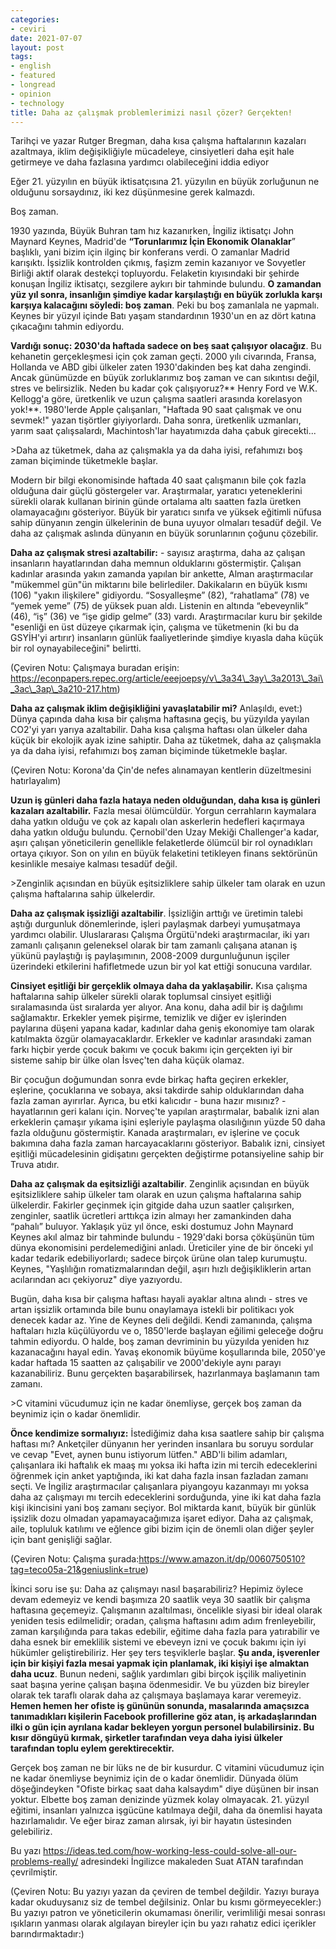 ```yaml
---
categories:
- ceviri
date: 2021-07-07
layout: post
tags:
- english
- featured
- longread
- opinion
- technology
title: Daha az çalışmak problemlerimizi nasıl çözer? Gerçekten!
---
```


Tarihçi ve yazar Rutger Bregman, daha kısa çalışma haftalarının kazaları azaltmaya, iklim değişikliğiyle mücadeleye, cinsiyetleri daha eşit hale getirmeye ve daha fazlasına yardımcı olabileceğini iddia ediyor

Eğer 21. yüzyılın en büyük iktisatçısına 21. yüzyılın en büyük zorluğunun ne olduğunu sorsaydınız, iki kez düşünmesine gerek kalmazdı.

Boş zaman.

1930 yazında, Büyük Buhran tam hız kazanırken, İngiliz iktisatçı John Maynard Keynes, Madrid'de **“Torunlarımız İçin Ekonomik Olanaklar**” başlıklı, yani bizim için ilginç bir konferans verdi. O zamanlar Madrid karışıktı. İşsizlik kontrolden çıkmış, faşizm zemin kazanıyor ve Sovyetler Birliği aktif olarak destekçi topluyordu. Felaketin kıyısındaki bir şehirde konuşan İngiliz iktisatçı, sezgilere aykırı bir tahminde bulundu. **O zamandan yüz yıl sonra, insanlığın şimdiye kadar karşılaştığı en büyük zorlukla karşı karşıya kalacağını söyledi: boş zaman**. Peki bu boş zamanlala ne yapmalı. Keynes bir yüzyıl içinde Batı yaşam standardının 1930'un en az dört katına çıkacağını tahmin ediyordu.

**Vardığı sonuç: 2030'da haftada sadece on beş saat çalışıyor olacağız**. Bu kehanetin gerçekleşmesi için çok zaman geçti. 2000 yılı civarında, Fransa, Hollanda ve ABD gibi ülkeler zaten 1930'dakinden beş kat daha zengindi. Ancak günümüzde en büyük zorluklarımız boş zaman ve can sıkıntısı değil, stres ve belirsizlik. Neden bu kadar çok çalışıyoruz?\*\* Henry Ford ve W.K. Kellogg'a göre, üretkenlik ve uzun çalışma saatleri arasında korelasyon yok!\*\*. 1980'lerde Apple çalışanları, "Haftada 90 saat çalışmak ve onu sevmek!" yazan tişörtler giyiyorlardı. Daha sonra, üretkenlik uzmanları, yarım saat çalışsalardı, Machintosh'lar hayatımızda daha çabuk girecekti...

\>Daha az tüketmek, daha az çalışmakla ya da daha iyisi, refahımızı boş zaman biçiminde tüketmekle başlar.

Modern bir bilgi ekonomisinde haftada 40 saat çalışmanın bile çok fazla olduğuna dair güçlü göstergeler var. Araştırmalar, yaratıcı yeteneklerini sürekli olarak kullanan birinin günde ortalama altı saatten fazla üretken olamayacağını gösteriyor. Büyük bir yaratıcı sınıfa ve yüksek eğitimli nüfusa sahip dünyanın zengin ülkelerinin de buna uyuyor olmaları tesadüf değil. Ve daha az çalışmak aslında dünyanın en büyük sorunlarının çoğunu çözebilir.

**Daha az çalışmak stresi azaltabilir:** - sayısız araştırma, daha az çalışan insanların hayatlarından daha memnun olduklarını göstermiştir. Çalışan kadınlar arasında yakın zamanda yapılan bir ankette, Alman araştırmacılar "mükemmel gün"ün miktarını bile belirlediler. Dakikaların en büyük kısmı (106) "yakın ilişkilere" gidiyordu. “Sosyalleşme” (82), “rahatlama” (78) ve “yemek yeme” (75) de yüksek puan aldı. Listenin en altında “ebeveynlik” (46), “iş” (36) ve “işe gidip gelme” (33) vardı. Araştırmacılar kuru bir şekilde "esenliği en üst düzeye çıkarmak için, çalışma ve tüketmenin (ki bu da GSYİH'yi artırır) insanların günlük faaliyetlerinde şimdiye kıyasla daha küçük bir rol oynayabileceğini" belirtti.

(Çeviren Notu: Çalışmaya buradan erişin: https://econpapers.repec.org/article/eeejoepsy/v\_3a34\_3ay\_3a2013\_3ai\_3ac\_3ap\_3a210-217.htm)

**Daha az çalışmak iklim değişikliğini yavaşlatabilir mi?** Anlaşıldı, evet:) Dünya çapında daha kısa bir çalışma haftasına geçiş, bu yüzyılda yayılan CO2'yi yarı yarıya azaltabilir. Daha kısa çalışma haftası olan ülkeler daha küçük bir ekolojik ayak izine sahiptir. Daha az tüketmek, daha az çalışmakla ya da daha iyisi, refahımızı boş zaman biçiminde tüketmekle başlar.

(Çeviren Notu: Korona'da Çin'de nefes alınamayan kentlerin düzeltmesini hatırlayalım)

**Uzun iş günleri daha fazla hataya neden olduğundan, daha kısa iş günleri kazaları azaltabilir.** Fazla mesai ölümcüldür. Yorgun cerrahların kaymalara daha yatkın olduğu ve çok az kapalı olan askerlerin hedefleri kaçırmaya daha yatkın olduğu bulundu. Çernobil'den Uzay Mekiği Challenger'a kadar, aşırı çalışan yöneticilerin genellikle felaketlerde ölümcül bir rol oynadıkları ortaya çıkıyor. Son on yılın en büyük felaketini tetikleyen finans sektörünün kesinlikle mesaiye kalması tesadüf değil.

\>Zenginlik açısından en büyük eşitsizliklere sahip ülkeler tam olarak en uzun çalışma haftalarına sahip ülkelerdir.

**Daha az çalışmak işsizliği azaltabilir**. İşsizliğin arttığı ve üretimin talebi aştığı durgunluk dönemlerinde, işleri paylaşmak darbeyi yumuşatmaya yardımcı olabilir. Uluslararası Çalışma Örgütü'ndeki araştırmacılar, iki yarı zamanlı çalışanın geleneksel olarak bir tam zamanlı çalışana atanan iş yükünü paylaştığı iş paylaşımının, 2008-2009 durgunluğunun işçiler üzerindeki etkilerini hafifletmede uzun bir yol kat ettiği sonucuna vardılar.

**Cinsiyet eşitliği bir gerçeklik olmaya daha da yaklaşabilir.** Kısa çalışma haftalarına sahip ülkeler sürekli olarak toplumsal cinsiyet eşitliği sıralamasında üst sıralarda yer alıyor. Ana konu, daha adil bir iş dağılımı sağlamaktır. Erkekler yemek pişirme, temizlik ve diğer ev işlerinden paylarına düşeni yapana kadar, kadınlar daha geniş ekonomiye tam olarak katılmakta özgür olamayacaklardır. Erkekler ve kadınlar arasındaki zaman farkı hiçbir yerde çocuk bakımı ve çocuk bakımı için gerçekten iyi bir sisteme sahip bir ülke olan İsveç'ten daha küçük olamaz.

Bir çocuğun doğumundan sonra evde birkaç hafta geçiren erkekler, eşlerine, çocuklarına ve sobaya, aksi takdirde sahip olduklarından daha fazla zaman ayırırlar. Ayrıca, bu etki kalıcıdır - buna hazır mısınız? - hayatlarının geri kalanı için. Norveç'te yapılan araştırmalar, babalık izni alan erkeklerin çamaşır yıkama işini eşleriyle paylaşma olasılığının yüzde 50 daha fazla olduğunu göstermiştir. Kanada araştırmaları, ev işlerine ve çocuk bakımına daha fazla zaman harcayacaklarını gösteriyor. Babalık izni, cinsiyet eşitliği mücadelesinin gidişatını gerçekten değiştirme potansiyeline sahip bir Truva atıdır.

**Daha az çalışmak da eşitsizliği azaltabilir**. Zenginlik açısından en büyük eşitsizliklere sahip ülkeler tam olarak en uzun çalışma haftalarına sahip ülkelerdir. Fakirler geçinmek için gitgide daha uzun saatler çalışırken, zenginler, saatlik ücretleri arttıkça izin almayı her zamankinden daha “pahalı” buluyor. Yaklaşık yüz yıl önce, eski dostumuz John Maynard Keynes akıl almaz bir tahminde bulundu - 1929'daki borsa çöküşünün tüm dünya ekonomisini perdelemediğini anladı. Üreticiler yine de bir önceki yıl kadar tedarik edebiliyorlardı; sadece birçok ürüne olan talep kurumuştu. Keynes, "Yaşlılığın romatizmalarından değil, aşırı hızlı değişikliklerin artan acılarından acı çekiyoruz" diye yazıyordu.

Bugün, daha kısa bir çalışma haftası hayali ayaklar altına alındı - stres ve artan işsizlik ortamında bile bunu onaylamaya istekli bir politikacı yok denecek kadar az. Yine de Keynes deli değildi. Kendi zamanında, çalışma haftaları hızla küçülüyordu ve o, 1850'lerde başlayan eğilimi geleceğe doğru tahmin ediyordu. O halde, boş zaman devriminin bu yüzyılda yeniden hız kazanacağını hayal edin. Yavaş ekonomik büyüme koşullarında bile, 2050'ye kadar haftada 15 saatten az çalışabilir ve 2000'dekiyle aynı parayı kazanabiliriz. Bunu gerçekten başarabilirsek, hazırlanmaya başlamanın tam zamanı.

\>C vitamini vücudumuz için ne kadar önemliyse, gerçek boş zaman da beynimiz için o kadar önemlidir.

**Önce kendimize sormalıyız:** İstediğimiz daha kısa saatlere sahip bir çalışma haftası mı? Anketçiler dünyanın her yerinden insanlara bu soruyu sordular ve cevap "Evet, aynen bunu istiyorum lütfen." ABD'li bilim adamları, çalışanlara iki haftalık ek maaş mı yoksa iki hafta izin mi tercih edeceklerini öğrenmek için anket yaptığında, iki kat daha fazla insan fazladan zamanı seçti. Ve İngiliz araştırmacılar çalışanlara piyangoyu kazanmayı mı yoksa daha az çalışmayı mı tercih edeceklerini sorduğunda, yine iki kat daha fazla kişi ikincisini yani boş zamanı seçiyor. Bol miktarda kanıt, büyük bir günlük işsizlik dozu olmadan yapamayacağımıza işaret ediyor. Daha az çalışmak, aile, topluluk katılımı ve eğlence gibi bizim için de önemli olan diğer şeyler için bant genişliği sağlar.

(Çeviren Notu: Çalışma şurada:https://www.amazon.it/dp/0060750510?tag=teco05a-21&geniuslink=true)

İkinci soru ise şu: Daha az çalışmayı nasıl başarabiliriz? Hepimiz öylece devam edemeyiz ve kendi başımıza 20 saatlik veya 30 saatlik bir çalışma haftasına geçemeyiz. Çalışmanın azaltılması, öncelikle siyasi bir ideal olarak yeniden tesis edilmelidir; oradan, çalışma haftasını adım adım frenleyebilir, zaman karşılığında para takas edebilir, eğitime daha fazla para yatırabilir ve daha esnek bir emeklilik sistemi ve ebeveyn izni ve çocuk bakımı için iyi hükümler geliştirebiliriz. Her şey ters teşviklerle başlar. **Şu anda, işverenler için bir kişiyi fazla mesai yapmak için planlamak, iki kişiyi işe almaktan daha ucuz**. Bunun nedeni, sağlık yardımları gibi birçok işçilik maliyetinin saat başına yerine çalışan başına ödenmesidir. Ve bu yüzden biz bireyler olarak tek taraflı olarak daha az çalışmaya başlamaya karar veremeyiz. **Hemen hemen her ofiste iş gününün sonunda, masalarında amaçsızca tanımadıkları kişilerin Facebook profillerine göz atan, iş arkadaşlarından ilki o gün için ayrılana kadar bekleyen yorgun personel bulabilirsiniz. Bu kısır döngüyü kırmak, şirketler tarafından veya daha iyisi ülkeler tarafından toplu eylem gerektirecektir.**

Gerçek boş zaman ne bir lüks ne de bir kusurdur. C vitamini vücudumuz için ne kadar önemliyse beynimiz için de o kadar önemlidir. Dünyada ölüm döşeğindeyken "Ofiste birkaç saat daha kalsaydım" diye düşünen bir insan yoktur. Elbette boş zaman denizinde yüzmek kolay olmayacak. 21. yüzyıl eğitimi, insanları yalnızca işgücüne katılmaya değil, daha da önemlisi hayata hazırlamalıdır. Ve eğer biraz zaman alırsak, iyi bir hayatın üstesinden gelebiliriz.

Bu yazı https://ideas.ted.com/how-working-less-could-solve-all-our-problems-really/ adresindeki İngilizce makaleden Suat ATAN tarafından çevrilmiştir.

(Çeviren Notu: Bu yazıyı yazan da çeviren de tembel değildir. Yazıyı buraya kadar okuduysanız siz de tembel değilsiniz. Onlar bu kısmı görmeyecekler:) Bu yazıyı patron ve yöneticilerin okumaması önerilir, verimliliği mesai sonrası ışıkların yanması olarak algılayan bireyler için bu yazı rahatız edici içerikler barındırmaktadır:)
